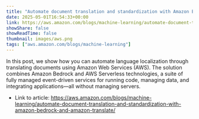 ```yaml
---
title: "Automate document translation and standardization with Amazon Bedrock and Amazon Translate"
date: 2025-05-01T16:54:33+00:00
link: https://aws.amazon.com/blogs/machine-learning/automate-document-translation-and-standardization-with-amazon-bedrock-and-amazon-translate/
showShare: false
showReadTime: false
thumbnail: images/aws.png
tags: ["aws.amazon.com/blogs/machine-learning"]
---
```

In this post, we show how you can automate language localization through translating documents using Amazon Web Services (AWS). The solution combines Amazon Bedrock and AWS Serverless technologies, a suite of fully managed event-driven services for running code, managing data, and integrating applications—all without managing servers.

- Link to article: https://aws.amazon.com/blogs/machine-learning/automate-document-translation-and-standardization-with-amazon-bedrock-and-amazon-translate/
